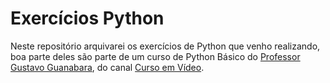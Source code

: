 
# Exercícios Python

Neste repositório arquivarei os exercícios de Python que venho realizando, boa parte deles são parte de um
curso de Python Básico do [Professor Gustavo Guanabara](https://github.com/gustavoguanabara), do canal [Curso em Vídeo](https://www.youtube.com/c/CursoemV%C3%ADdeo).

